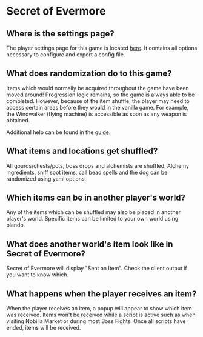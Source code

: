 # Secret of Evermore

## Where is the settings page?
The player settings page for this game is located <a href="../player-settings">here</a>. It contains all options
necessary to configure and export a config file.

## What does randomization do to this game?
Items which would normally be acquired throughout the game have been moved around! Progression logic remains,
so the game is always able to be completed. However, because of the item shuffle, the player may need to access certain
areas before they would in the vanilla game. For example, the Windwalker (flying machine) is accessible as soon as any
weapon is obtained.

Additional help can be found in the [guide](https://github.com/black-sliver/evermizer/blob/master/guide.md).

## What items and locations get shuffled?
All gourds/chests/pots, boss drops and alchemists are shuffled. Alchemy ingredients, sniff spot items, call bead spells
and the dog can be randomized using yaml options.

## Which items can be in another player's world?
Any of the items which can be shuffled may also be placed in another player's world.
Specific items can be limited to your own world using plando.

## What does another world's item look like in Secret of Evermore?
Secret of Evermore will display "Sent an Item". Check the client output if you want to know which.

## What happens when the player receives an item?
When the player receives an item, a popup will appear to show which item was received. Items won't be received while a
script is active such as when visiting Nobilia Market or during most Boss Fights. Once all scripts have ended, items
will be received.
